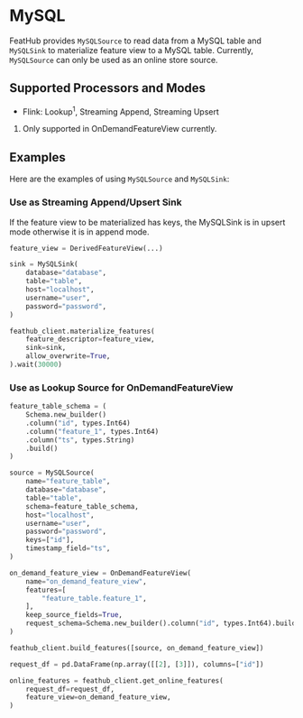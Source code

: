 # MySQL

FeatHub provides `MySQLSource` to read data from a MySQL table and `MySQLSink` to 
materialize feature view to a MySQL table. Currently, `MySQLSource` can only be used as 
an online store source.

## Supported Processors and Modes

<!-- TODO: Add description for supported versions -->
- Flink: Lookup<sup>1</sup>, Streaming Append, Streaming Upsert

1. Only supported in OnDemandFeatureView currently.

## Examples

Here are the examples of using `MySQLSource` and `MySQLSink`:

### Use as Streaming Append/Upsert Sink

If the feature view to be materialized has keys, the MySQLSink is in upsert mode 
otherwise it is in append mode.

```python
feature_view = DerivedFeatureView(...)

sink = MySQLSink(
    database="database",
    table="table",
    host="localhost",
    username="user",
    password="password",
)

feathub_client.materialize_features(
    feature_descriptor=feature_view,
    sink=sink,
    allow_overwrite=True,
).wait(30000)
```

### Use as Lookup Source for OnDemandFeatureView

```python
feature_table_schema = (
    Schema.new_builder()
    .column("id", types.Int64)
    .column("feature_1", types.Int64)
    .column("ts", types.String)
    .build()
)

source = MySQLSource(
    name="feature_table",
    database="database",
    table="table",
    schema=feature_table_schema,
    host="localhost",
    username="user",
    password="password",
    keys=["id"],
    timestamp_field="ts",
)

on_demand_feature_view = OnDemandFeatureView(
    name="on_demand_feature_view",
    features=[
        "feature_table.feature_1",
    ],
    keep_source_fields=True,
    request_schema=Schema.new_builder().column("id", types.Int64).build(),
)

feathub_client.build_features([source, on_demand_feature_view])

request_df = pd.DataFrame(np.array([[2], [3]]), columns=["id"])

online_features = feathub_client.get_online_features(
    request_df=request_df,
    feature_view=on_demand_feature_view,
)
```
